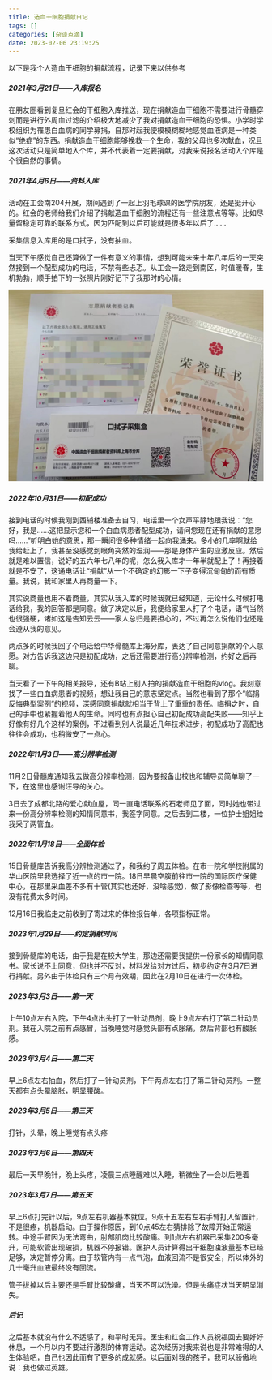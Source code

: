 ```yaml
---
title: 造血干细胞捐献日记
tags: []
categories: [杂谈点滴]
date: 2023-02-06 23:19:25
---
```


以下是我个人造血干细胞的捐献流程，记录下来以供参考

##### 2021年3月21日——入库报名

在朋友圈看到复旦红会的干细胞入库推送，现在捐献造血干细胞不需要进行骨髓穿刺而是进行外周血过滤的介绍极大地减少了我对捐献造血干细胞的恐惧。小学时学校组织为罹患白血病的同学募捐，自那时起我便模模糊糊地感觉血液病是一种类似“绝症”的东西。捐献造血干细胞能够挽救一个生命，我的父母也多次献血，况且这次活动只是简单地入个库，并不代表着一定要捐献，对我来说报名活动入个库是个很自然的事情。

##### 2021年4月6日——资料入库

活动在工会南204开展，期间遇到了一起上羽毛球课的医学院朋友，还是挺开心的。红会的老师给我们介绍了捐献造血干细胞的流程还有一些注意点等等。比如尽量留稳定可靠的联系方式，因为匹配到以后可能就是很多年以后了……

采集信息入库用的是口拭子，没有抽血。

当天下午感觉自己还算做了一件有意义的事情，想到可能未来十年八年后的一天突然接到一个配型成功的电话，不禁有些忐忑。从工会一路走到南区，时值暖春，生机勃勃，顺手拍下的一张照片刚好记下了我那时的心情。

<img src="造血干细胞捐献日记/image-20230206232731357.png" alt="image-20230206232731357" style="zoom:50%;" />

##### 2022年10月31日——初配成功

接到电话的时候我刚到西辅楼准备去自习，电话里一个女声平静地跟我说：“您好，我是……这把显示您和一个白血病患者配型成功，请问您现在还有捐献的意愿吗……”听明白她的意思，那一瞬间很多种情绪一起向我涌来。多小的几率啊就给我给赶上了，我甚至没感觉到眼角突然的湿润——那是身体产生的应激反应。然后就是难以置信，说好的五六年七八年的呢，怎么我入库才一年半就配上了！再接着就是不安了，这通电话让“捐献”从一个不确定的幻影一下子变得沉甸甸的而有质量。我说，我和家里人再商量一下。

其实说商量也用不着商量，其实从我入库的时候我就已经知道，无论什么时候打电话给我，我的回答都是同意。做了决定以后，我便给家里人打了个电话，语气当然也很强硬，诸如这是告知云云——家人总归是要担心的，不过再怎么说他们也还是会遵从我的意见。

两点多的时候我回了个电话给中华骨髓库上海分库，表达了自己同意捐献的个人意愿。对方告诉我这边只是初配成功，之后还需要进行高分辨率检测，约好之后再聊。

当天看了一下午的相关报导，还有B站上别人拍的捐献造血干细胞的vlog。我刻意找了一些白血病患者的视频，想让我自己的意志坚定点。当然也看到了那个“临捐反悔典型案例”的视频，深感同意捐献就相当于背上了重重的责任。临捐之时，自己的手中也紧握着他人的生命。同时也有点担心自己初配成功高配失败——知乎上好像有好几个这样的案例，不过看到别人说最近几年技术进步，初配成功了高配也往往会成功，也稍微安了一点心。

##### 2022年11月3日——高分辨率检测

11月2日骨髓库通知我去做高分辨率检测，因为要报备出校也和辅导员简单聊了一下，在这里也感谢汪导的关心。

3日去了成都北路的爱心献血屋，同一直电话联系的石老师见了面，同时她也带过来一份高分辨率检测的知情同意书，我签字同意。之后去到二楼，一位护士姐姐给我采了两管血。

##### 2022年11月18日——全面体检

15日骨髓库告诉我高分辨检测通过了，和我约了周五体检。在市一院和学校附属的华山医院里我选择了近一点的市一院。18日早晨空腹前往市一院的国际医疗保健中心，在那里采血差不多有十管(其实也还好，没啥感觉)，做了影像检查等等，也没有花费太多时间。

12月16日我临走之前收到了寄过来的体检报告单，各项指标正常。

##### 2023年1月29日——约定捐献时间

接到骨髓库的电话，由于我是在校大学生，那边还需要我提供一份家长的知情同意书。家长说不上同意，但也并不反对，材料发给对方过后，初步约定在3月7日进行捐献。另外由于体检只有三个月有效期，因此在2月10日在进行一次体检。

##### 2023年3月3日——第一天

上午10点左右入院，下午4点出头打了一针动员剂，晚上9点左右打了第二针动员剂。我在入院之前有点感冒，当晚睡觉时感觉头部有点胀痛，然后背部也有酸胀感。

##### 2023年3月4日——第二天

早上6点左右抽血，然后打了一针动员剂，下午两点左右打了第二针动员剂。一整天都有点头晕脑胀，明显腰酸。

##### 2023年3月5日——第三天

打针，头晕，晚上睡觉有点头疼

##### 2023年3月6日——第四天

最后一天早晚针，晚上头疼，凌晨三点睡醒难以入睡，稍微坐了一会以后睡着

##### 2023年3月7日——第五天

早上6点打完针以后，9点左右机器基本就位。9点十五左右左右手臂打入留置针，不是很疼，机器启动。由于操作原因，到10点45左右猜排除了故障开始正常运转。中途手臂因为无法弯曲，肘部肌肉比较酸痛。到1点左右机器已采集200多毫升，可能软管出现破损，机器不停报错。医护人员计算得出干细胞浊液量基本已经足够，决定暂停分离。由于软管内有一点气泡，血液回流不是很安全，所以体外的几十毫升血液最终没有回流。

管子拔掉以后主要还是手臂比较酸痛，当天不可以洗澡。但是头痛症状当天明显消失。

##### 后记

之后基本就没有什么不适感了，和平时无异。医生和红会工作人员祝福回去要好好休息，一个月以内不要进行激烈的体育运动。这次经历对我来说也是非常难得的人生体验吧，自己也因此而有了更多的成就感。以后面对我的孩子，我可以骄傲地说：我也做过英雄。
